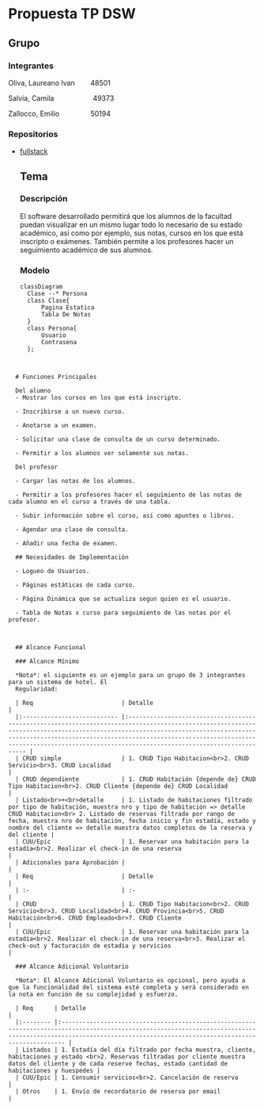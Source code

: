 # Propuesta TP DSW

## Grupo

### Integrantes

Oliva, Laureano Ivan        48501

Salvía, Camila                    49373

Zallocco, Emilio                50194

### Repositorios

* [fullstack](https://github.com/camila-salvia/pagina-universitaria-dsw)
  
  ## Tema
  
  ### Descripción
  
  El software desarrollado permitirá que los alumnos de la facultad puedan visualizar en un mismo lugar todo lo necesario de su estado académico, así como por ejemplo, sus notas, cursos en los que está inscripto o exámenes. También permite a los profesores hacer un seguimiento académico de sus alumnos.
  
  ### Modelo
  ```mermaid
  classDiagram
    Clase --* Persona
    class Clase{
        Pagina Estatica
        Tabla De Notas
    }
    class Persona{
        Usuario
        Contrasena
    };
```
  
  
  # Funciones Principales
  
  Del alumno
  - Mostrar los cursos en los que está inscripto.
  
  - Inscribirse a un nuevo curso.
  
  - Anotarse a un examen.
  
  - Solicitar una clase de consulta de un curso determinado.
  
  - Permitir a los alumnos ver solamente sus notas.
  
  Del profesor
  
  - Cargar las notas de los alumnos.
  
  - Permitir a los profesores hacer el seguimiento de las notas de cada alumno en el curso a través de una tabla.
  
  - Subir información sobre el curso, así como apuntes o libros.
  
  - Agendar una clase de consulta.
  
  - Añadir una fecha de examen.
  
  ## Necesidades de Implementación
  
  - Logueo de Usuarios.
  
  - Páginas estáticas de cada curso.
  
  - Página Dinámica que se actualiza segun quien es el usuario.
  
  - Tabla de Notas x curso para seguimiento de las notas por el profesor.
    
    
  
  ## Alcance Funcional
  
  ### Alcance Mínimo
  
  *Nota*: el siguiente es un ejemplo para un grupo de 3 integrantes para un sistema de hotel. El 
  Regularidad:
  
  | Req                         | Detalle                                                                                                                                                                                                                                                                                                                           |
  |:--------------------------- |:--------------------------------------------------------------------------------------------------------------------------------------------------------------------------------------------------------------------------------------------------------------------------------------------------------------------------------- |
  | CRUD simple                 | 1. CRUD Tipo Habitacion<br>2. CRUD Servicio<br>3. CRUD Localidad                                                                                                                                                                                                                                                                  |
  | CRUD dependiente            | 1. CRUD Habitación {depende de} CRUD Tipo Habitacion<br>2. CRUD Cliente {depende de} CRUD Localidad                                                                                                                                                                                                                               |
  | Listado<br>+<br>detalle     | 1. Listado de habitaciones filtrado por tipo de habitación, muestra nro y tipo de habitación => detalle CRUD Habitacion<br> 2. Listado de reservas filtrado por rango de fecha, muestra nro de habitación, fecha inicio y fin estadía, estado y nombre del cliente => detalle muestra datos completos de la reserva y del cliente |
  | CUU/Epic                    | 1. Reservar una habitación para la estadía<br>2. Realizar el check-in de una reserva                                                                                                                                                                                                                                              |
  | Adicionales para Aprobación |                                                                                                                                                                                                                                                                                                                                   |
  | Req                         | Detalle                                                                                                                                                                                                                                                                                                                           |
  | :-                          | :-                                                                                                                                                                                                                                                                                                                                |
  | CRUD                        | 1. CRUD Tipo Habitacion<br>2. CRUD Servicio<br>3. CRUD Localidad<br>4. CRUD Provincia<br>5. CRUD Habitación<br>6. CRUD Empleado<br>7. CRUD Cliente                                                                                                                                                                                |
  | CUU/Epic                    | 1. Reservar una habitación para la estadía<br>2. Realizar el check-in de una reserva<br>3. Realizar el check-out y facturación de estadía y servicios                                                                                                                                                                             |
  
  ### Alcance Adicional Voluntario
  
  *Nota*: El Alcance Adicional Voluntario es opcional, pero ayuda a que la funcionalidad del sistema esté completa y será considerado en la nota en función de su complejidad y esfuerzo.
  
  | Req      | Detalle                                                                                                                                                                                                             |
  |:-------- |:------------------------------------------------------------------------------------------------------------------------------------------------------------------------------------------------------------------- |
  | Listados | 1. Estadía del día filtrado por fecha muestra, cliente, habitaciones y estado <br>2. Reservas filtradas por cliente muestra datos del cliente y de cada reserve fechas, estado cantidad de habitaciones y huespedes |
  | CUU/Epic | 1. Consumir servicios<br>2. Cancelación de reserva                                                                                                                                                                  |
  | Otros    | 1. Envío de recordatorio de reserva por email                                                                                                                                                                       |
